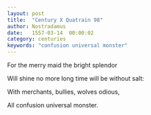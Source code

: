 ```yaml
---
layout: post
title:  "Century X Quatrain 98"
author: Nostradamus
date:   1557-03-14  00:00:02
category: centuries
keywords: "confusion universal monster"
---
```

For the merry maid the bright splendor

Will shine no more long time will be without salt:

With merchants, bullies, wolves odious,

All confusion universal monster.
